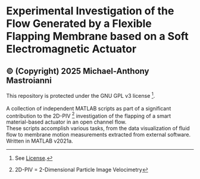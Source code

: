 # Experimental Investigation of the Flow Generated by a Flexible Flapping Membrane based on a Soft Electromagnetic Actuator
## © (Copyright) 2025 Michael-Anthony Mastroianni

This repository is protected under the GNU GPL v3 license [^1].<br/><br/> 
A collection of independent MATLAB scripts as part of a significant contribution to the 2D-PIV [^2] investigation of the flapping of a smart material-based actuator in an open channel flow.<br/>
These scripts accomplish various tasks, from the data visualization of fluid flow to membrane motion measurements extracted from external software. Written in MATLAB v2021a.

[^1]: See [License](LICENSE.md).
[^2]: 2D-PIV = 2-Dimensional Particle Image Velocimetry
